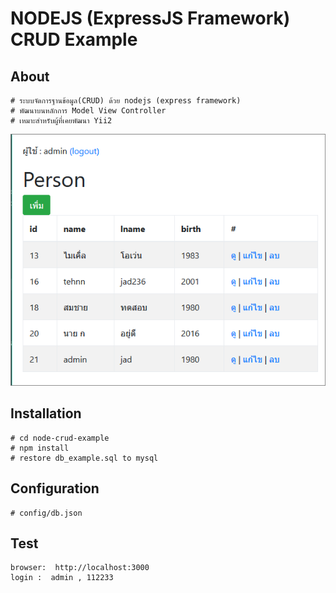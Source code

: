 # NODEJS (ExpressJS Framework) CRUD Example

## About
```
# ระบบจัดการฐานข้อมูล(CRUD) ด้วย nodejs (express framework)
# พัฒนาบนหลักการ Model View Controller
# เหมาะสำหรับผู้ที่เคยพัฒนา Yii2
```

![](./ss/ss1.png)

## Installation
```
# cd node-crud-example
# npm install
# restore db_example.sql to mysql
```

## Configuration
```
# config/db.json
```

## Test
```
browser:  http://localhost:3000
login :  admin , 112233

```


